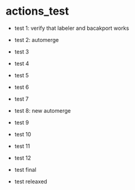 # actions_test

- test 1: verify that labeler and bacakport works

- test 2: automerge

- test 3

- test 4

- test 5

- test 6

- test 7

- test 8: new automerge

- test 9

- test 10

- test 11

- test 12

- test final

- test releaxed

